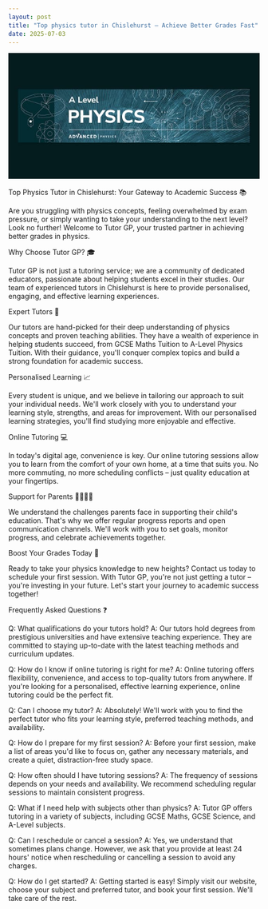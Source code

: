 ```yaml
---
layout: post
title: "Top physics tutor in Chislehurst – Achieve Better Grades Fast"
date: 2025-07-03
---
```


![Top physics tutor in Chislehurst – Achieve Better Grades Fast](/assets/images/Master-A-Level-Physics-with-Personalised-Tuition-in-Sidcup.jpg)

Top Physics Tutor in Chislehurst: Your Gateway to Academic Success 📚

Are you struggling with physics concepts, feeling overwhelmed by exam pressure, or simply wanting to take your understanding to the next level? Look no further! Welcome to Tutor GP, your trusted partner in achieving better grades in physics.

Why Choose Tutor GP? 🎓

Tutor GP is not just a tutoring service; we are a community of dedicated educators, passionate about helping students excel in their studies. Our team of experienced tutors in Chislehurst is here to provide personalised, engaging, and effective learning experiences.

Expert Tutors 🌟

Our tutors are hand-picked for their deep understanding of physics concepts and proven teaching abilities. They have a wealth of experience in helping students succeed, from GCSE Maths Tuition to A-Level Physics Tuition. With their guidance, you'll conquer complex topics and build a strong foundation for academic success.

Personalised Learning 📈

Every student is unique, and we believe in tailoring our approach to suit your individual needs. We'll work closely with you to understand your learning style, strengths, and areas for improvement. With our personalised learning strategies, you'll find studying more enjoyable and effective.

Online Tutoring 💻

In today's digital age, convenience is key. Our online tutoring sessions allow you to learn from the comfort of your own home, at a time that suits you. No more commuting, no more scheduling conflicts – just quality education at your fingertips.

Support for Parents 👩‍🏫👨‍🏫

We understand the challenges parents face in supporting their child's education. That's why we offer regular progress reports and open communication channels. We'll work with you to set goals, monitor progress, and celebrate achievements together.

Boost Your Grades Today 🚀

Ready to take your physics knowledge to new heights? Contact us today to schedule your first session. With Tutor GP, you're not just getting a tutor – you're investing in your future. Let's start your journey to academic success together!

Frequently Asked Questions ❓

Q: What qualifications do your tutors hold?
A: Our tutors hold degrees from prestigious universities and have extensive teaching experience. They are committed to staying up-to-date with the latest teaching methods and curriculum updates.

Q: How do I know if online tutoring is right for me?
A: Online tutoring offers flexibility, convenience, and access to top-quality tutors from anywhere. If you're looking for a personalised, effective learning experience, online tutoring could be the perfect fit.

Q: Can I choose my tutor?
A: Absolutely! We'll work with you to find the perfect tutor who fits your learning style, preferred teaching methods, and availability.

Q: How do I prepare for my first session?
A: Before your first session, make a list of areas you'd like to focus on, gather any necessary materials, and create a quiet, distraction-free study space.

Q: How often should I have tutoring sessions?
A: The frequency of sessions depends on your needs and availability. We recommend scheduling regular sessions to maintain consistent progress.

Q: What if I need help with subjects other than physics?
A: Tutor GP offers tutoring in a variety of subjects, including GCSE Maths, GCSE Science, and A-Level subjects.

Q: Can I reschedule or cancel a session?
A: Yes, we understand that sometimes plans change. However, we ask that you provide at least 24 hours' notice when rescheduling or cancelling a session to avoid any charges.

Q: How do I get started?
A: Getting started is easy! Simply visit our website, choose your subject and preferred tutor, and book your first session. We'll take care of the rest.
